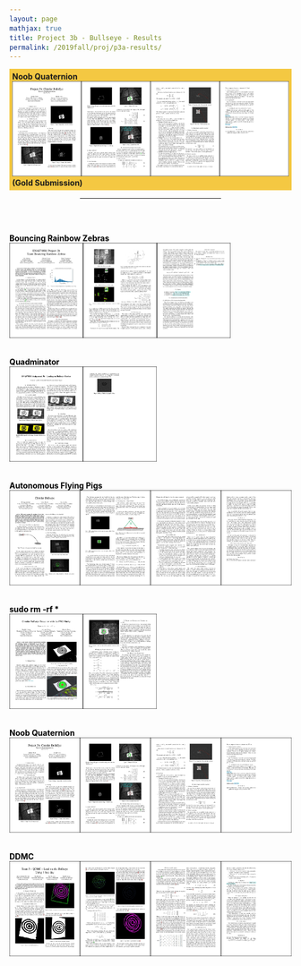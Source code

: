 ```yaml
---
layout: page
mathjax: true
title: Project 3b - Bullseye - Results
permalink: /2019fall/proj/p3a-results/
---
```



<!-- Gold -->
<p style="background-color:#f4c842; padding:5px">
<b>Noob Quaternion</b><br>
<a href="/Reports/p3b/aroraprateek.pdf"> 
<img src="/Reports/p3b/aroraprateek.jpg" height="170"></a>
<b>(Gold Submission)<br>

<!-- Other Submissions -->

<p></p>

<center>
<hr width="50%">
</center>
<br><br>

<font color="black">

<b><b>Bouncing Rainbow Zebras</b><br>
</b><a href="/Reports/p3b/holumerik.pdf"> 
<img src="/Reports/p3b/holumerik.jpg" height="170"></a>
<br><br>

<b><b>Quadminator</b><br>
</b><a href="/Reports/p3b/carrilloestefany.pdf"> 
<img src="/Reports/p3b/carrilloestefany.jpg" height="170"></a>
<br><br>

<b><b>Autonomous Flying Pigs</b><br>
</b><a href="/Reports/p3b/lumbaravi.pdf"> 
<img src="/Reports/p3b/lumbaravi.jpg" height="170"></a>
<br><br>

<b><b><text>sudo rm -rf *</text></b><br>
</b><a href="/Reports/p3b/rehmnicholas.pdf"> 
<img src="/Reports/p3b/rehmnicholas.jpg" height="170"></a>
<br><br>

<b><b>Noob Quaternion</b><br>
</b><a href="/Reports/p3b/aroraprateek.pdf"> 
<img src="/Reports/p3b/aroraprateek.jpg" height="170"></a>
<br><br>

<b><b>DDMC</b><br>
</b><a href="/Reports/p3b/kurtiaktimothy.pdf"> 
<img src="/Reports/p3b/kurtiaktimothy.jpg" height="170"></a>
<br><br>
